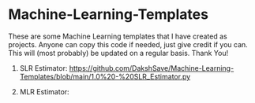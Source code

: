 # Machine-Learning-Templates
These are some Machine Learning templates that I have created as projects. Anyone can copy this code if needed, just give credit if you can. This will (most probably) be updated on a regular basis. Thank You!

1) SLR Estimator:
https://github.com/DakshSave/Machine-Learning-Templates/blob/main/1.0%20-%20SLR_Estimator.py

2) MLR Estimator:

